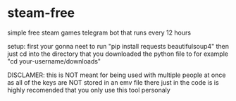 # steam-free
simple free steam games telegram bot that runs every 12 hours


setup:
first your gonna neet to run "pip install requests beautifulsoup4"
then just cd into the directory that you downloaded the python file to for example "cd your-username/downloads"


DISCLAMER:
this is NOT meant for being used with multiple people at once as all of the keys are NOT stored in an emv file there just in the code is is highly recomended that you only use this tool personaly
